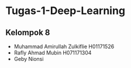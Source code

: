 # Tugas-1-Deep-Learning
## Kelompok 8
- Muhammad Amirullah Zulkiflie H01171526
- Rafly Ahmad Mubin H071171304
- Geby Nionsi
